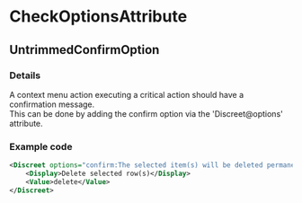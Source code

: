 ﻿---  
uid: Validator_2_50_4  
---

# CheckOptionsAttribute

## UntrimmedConfirmOption

### Details

A context menu action executing a critical action should have a confirmation message.  
This can be done by adding the confirm option via the 'Discreet@options' attribute.

### Example code

```xml
<Discreet options="confirm:The selected item(s) will be deleted permanently.">
    <Display>Delete selected row(s)</Display>
    <Value>delete</Value>
</Discreet>
```
